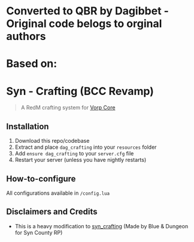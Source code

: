
# Converted to QBR by Dagibbet - Original code belogs to orginal authors

# Based on:
# Syn - Crafting (BCC Revamp)

> A RedM crafting system for [Vorp Core](http://docs.vorpcore.com:3000/)


## Installation
1. Download this repo/codebase
2. Extract and place `dag_crafting` into your `resources` folder
3. Add `ensure dag_crafting` to your `server.cfg` file
4. Restart your server (unless you have nightly restarts)

## How-to-configure
All configurations available in `/config.lua`

## Disclaimers and Credits
- This is a heavy modification to [syn_crafting](https://github.com/kamelzarandah/syn_crafting) (Made by Blue & Dungeon for Syn County RP)

